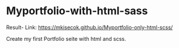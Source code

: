 # Myportfolio-with-html-sass 
Result- Link: https://mkisecok.github.io/Myportfolio-only-html-scss/

Create my first Portfolio seite with html and scss. 

